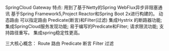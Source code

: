 SpringCloud Gateway 特点:
用到了基于Netty的Spring WebFlux异步非阻塞通讯
基于Spring Framework5,Project Reactor和Spring Boot 2x进行构建的。
动态路由
可以指定路由 Predicate(断言)和Filter(过滤)
集成Hystrix 的断路器功能;
集成SpringCloud服务发现功能;
易于编写的Predicate和Filter;
请求限流功能;
支持路径重写。
集成spring稳定性更高。

三大核心概念：
Route 路由
Predicate 断言
Filter 过滤